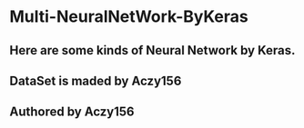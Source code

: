 # Multi-NeuralNetWork-ByKeras

## Here are some kinds of Neural Network by Keras.

## DataSet is maded by Aczy156

## Authored by Aczy156

